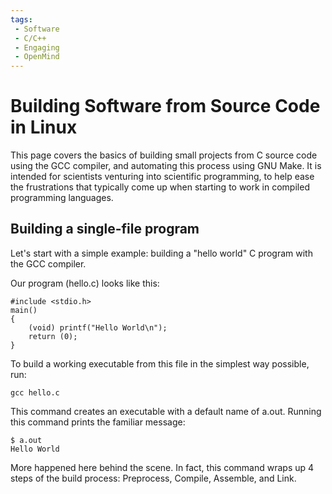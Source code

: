 ```yaml
---
tags:
 - Software
 - C/C++
 - Engaging
 - OpenMind
---
```


# Building Software from Source Code in Linux

This page covers the basics of building small projects from C source code using the GCC compiler, and automating this process using GNU Make. It is intended for scientists venturing into scientific programming, to help ease the frustrations that typically come up when starting to work in compiled programming languages.

## Building a single-file program

Let's start with a simple example: building a "hello world" C program with the GCC compiler.

Our program (hello.c) looks like this:

```
#include <stdio.h>
main()
{
    (void) printf("Hello World\n");
    return (0);
}
```

To build a working executable from this file in the simplest way possible, run:

```
gcc hello.c
```

This command creates an executable with a default name of a.out. Running this command prints the familiar message:

```
$ a.out
Hello World
```

More happened here behind the scene. In fact, this command wraps up 4 steps of the build process: Preprocess, Compile, Assemble, and Link.



